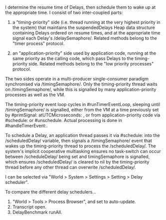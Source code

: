 I determine the resume time of Delays, then schedule them to wake up at the appropriate time.  I consist of two inter-coupled parts:  1. a "timing-priority" side (i.e. thread running at the very highest priority in the system) that maintains the suspendedDelays Heap data structure containing Delays ordered on resume times, and at the appropriate time signal each Delay's  /delaySemaphore/.  Related methods belong to the "timer process" protocol.  2. an "application-priority" side used by application code, running at the same priority as the calling code, which pass Delays to the timing-priority side. Related methods belong to the "low priority processes" protocol.The two sides operate in a multi-producer single-consumer paradigm synchronised via /timingSemaphore/.  Only the timing-priority thread waits on /timingSemaphore/, while this is signalled by many application-priority processes as well as the VM.The timing-priority event loop cycles in #runTimerEventLoop, sleeping until /timingSemaphore/ is signalled, either from the VM at a time previously set by  #primSignal: atUTCMicroseconds: , or from application-priority code via #schedule: or #unschedule.  Actual processing is done in #handleTimerEvent:.To schedule a Delay, an application thread passes it via #schedule: into the /scheduledDelay/ variable, then signals a /timingSemaphore/ event that wakes up the timing-priority thread to process the /scheduledDelay/.  The system's implicit cooperative multiasking ensures no task-switch can occur between /scheduleDelay/ being set and timingSemaphore is signalled, which ensures /scheduledDelay/ is cleared to nil by the timing-priority thread before any other thread can overwrite /scheduledDelay/.I can be selected via "World > System > Settings > Setting > Delay scheduler".To compare the different delay schedulers...   1.   "World > Tools > Process Browser", and set to auto-update.   2.   Transcript open.   3.   DelayBenchmark runAll.